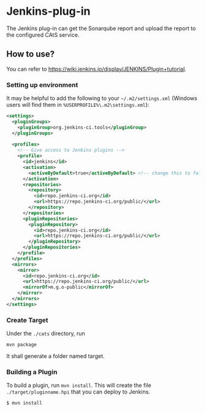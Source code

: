 # Jenkins-plug-in

The Jenkins plug-in can get the Sonarqube report and upload the report to the configured CAtS service.

## How to use?

You can refer to https://wiki.jenkins.io/display/JENKINS/Plugin+tutorial.

### Setting up environment

It may be helpful to add the following to your `~/.m2/settings.xml` (Windows users will find them in `%USERPROFILE%\.m2\settings.xml`):

```xml
<settings>
  <pluginGroups>
    <pluginGroup>org.jenkins-ci.tools</pluginGroup>
  </pluginGroups>
 
  <profiles>
    <!-- Give access to Jenkins plugins -->
    <profile>
      <id>jenkins</id>
      <activation>
        <activeByDefault>true</activeByDefault> <!-- change this to false, if you don't like to have it on per default -->
      </activation>
      <repositories>
        <repository>
          <id>repo.jenkins-ci.org</id>
          <url>https://repo.jenkins-ci.org/public/</url>
        </repository>
      </repositories>
      <pluginRepositories>
        <pluginRepository>
          <id>repo.jenkins-ci.org</id>
          <url>https://repo.jenkins-ci.org/public/</url>
        </pluginRepository>
      </pluginRepositories>
    </profile>
  </profiles>
  <mirrors>
    <mirror>
      <id>repo.jenkins-ci.org</id>
      <url>https://repo.jenkins-ci.org/public/</url>
      <mirrorOf>m.g.o-public</mirrorOf>
    </mirror>
  </mirrors>
</settings>
```

### Create Target

Under the `./cats` directory, run

```
mvn package
```

It shall generate a folder named target.

### Building a Plugin

To build a plugin, run `mvn install`. This will create the file `./target/pluginname.hpi` that you can deploy to Jenkins.

```bash
$ mvn install
```